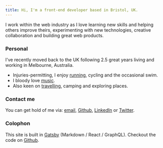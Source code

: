```yaml
---
title: Hi, I'm a front-end developer based in Bristol, UK.
---
```


I work within the web industry as I love learning new skills and helping others improve theirs, experimenting with new technologies, creative collaboration and building great web products.

### Personal

I've recently moved back to the UK following 2.5 great years living and working in Melbourne, Australia.

- Injuries-permitting, I enjoy [running](https://www.strava.com/athletes/13456097), cycling and the occasional swim.
- I bloody love [music](http://www.last.fm/user/jhig_uk).
- Also keen on [travelling](https://www.instagram.com/jonjhiggins/), camping and exploring places.

### Contact me

You can get hold of me via: [email](mailto:jon@jonhiggins.co.uk), [Github](https://github.com/jonjhiggins/), [LinkedIn](http://uk.linkedin.com/pub/jon-higgins/44/73/a10) or [Twitter](https://twitter.com/jonjhiggins).

### Colophon

This site is built in [Gatsby](https://www.gatsbyjs.org) (Markdown / React / GraphQL). Checkout the code on [Github](https://github.com/jonjhiggins/jon-higgins-2019).

